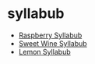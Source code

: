 # syllabub

 * [Raspberry Syllabub](../../index/r/raspberry-syllabub-104345.json)
 * [Sweet Wine Syllabub](../../index/s/sweet-wine-syllabub-1956.json)
 * [Lemon Syllabub](../../index/l/lemon-syllabub.json)
